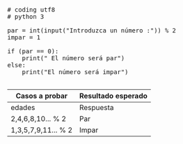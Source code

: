 <pre>

# coding utf8
# python 3

par = int(input("Introduzca un número :")) % 2 
impar = 1

if (par == 0):
    print(" El número será par")
else:
    print("El número será impar")
   
</pre>

| Casos a probar | Resultado esperado |
| -------------- | ------------------ |
| edades | Respuesta |
| 2,4,6,8,10... % 2| Par |
| 1,3,5,7,9,11... % 2  | Impar |

